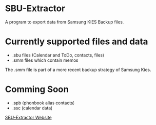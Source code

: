 # SBU-Extractor
A program to export data from Samsung KIES Backup files.

# Currently supported files and data

- .sbu files (Calendar and ToDo, contacts, files)
- .smm files which contain memos

The .smm file is part of a more recent backup strategy of Samsung Kies.

# Comming Soon 
- .spb (phonbook alias contacts)
- .ssc (calendar data)

<a href="https://www.lord-luncher.de/">SBU-Extractor Website</a>
